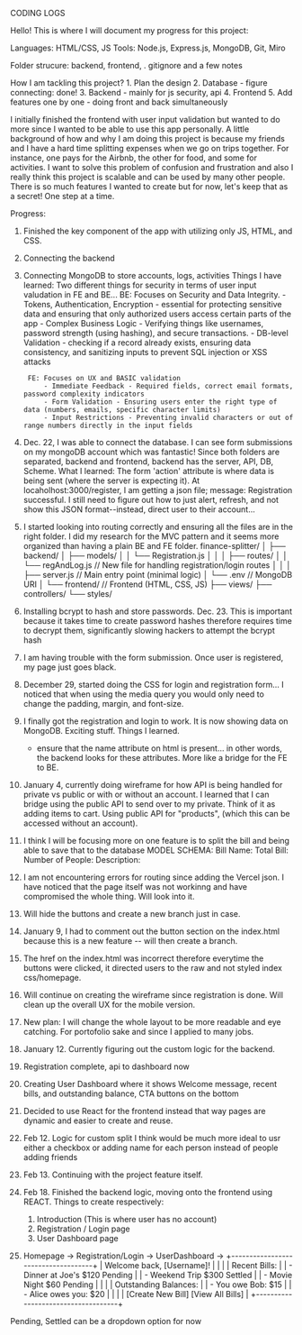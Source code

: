 CODING LOGS

Hello! This is where I will document my progress for this project:

Languages: HTML/CSS, JS
Tools: Node.js, Express.js, MongoDB, Git, Miro

Folder strucure: backend, frontend, . gitignore and a few notes

How I am tackling this project?
    1. Plan the design
    2. Database - figure connecting: done!
    3. Backend - mainly for js security, api
    4. Frontend
    5. Add features one by one - doing front and back simultaneously

I initially finished the frontend with user input validation but wanted to do more since I wanted to be able to use this app personally. A little background
of how and why I am doing this project is because my friends and I have a hard time splitting expenses when we go on trips together. For instance, one pays for the 
Airbnb, the other for food, and some for activities. I want to solve this problem of confusion and frustration and also I really think this project is scalable and can be used by many other people. There is so much features I wanted to create but for now, let's keep that as a secret! One step at a time.

Progress:
1. Finished the key component of the app with utilizing only JS, HTML, and CSS.
2. Connecting the backend
3. Connecting MongoDB to store accounts, logs, activities
    Things I have learned: Two different things for security in terms of user input valudation in FE and BE...
        BE: Focuses on Security and Data Integrity.
            - Tokens, Authentication, Encryption - essential for protecting sensitive data and ensuring that only authorized users access certain parts of the app
            - Complex Business Logic - Verifying things like usernames, password strength (using hashing), and secure transactions.
            - DB-level Validation - checking if a record already exists, ensuring data consistency, and sanitizing inputs to prevent SQL injection or XSS attacks

        FE: Focuses on UX and BASIC validation
            - Immediate Feedback - Required fields, correct email formats, password complexity indicators
            - Form Validation - Ensuring users enter the right type of data (numbers, emails, specific character limits)
            - Input Restrictions - Preventing invalid characters or out of range numbers directly in the input fields
4. Dec. 22, I was able to connect the database. I can see form submissions on my mongoDB account which was fantastic! Since both folders are separated, backend and frontend, backend has the server, API, DB, Scheme.
    What I learned: The form 'action' attribute is where data is being sent (where the server is expecting it). At locaholhost:3000/register, I am getting a json file; message: Registration successful. I still need to figure out how to just alert, refresh, and not show this JSON format--instead, direct user to their account...

5. I started looking into routing correctly and ensuring all the files are in the right folder. I did my research for the MVC pattern and it seems more organized than having a plain BE and FE folder. 
    finance-splitter/
│
├── backend/
│   ├── models/
│   │   └── Registration.js
│   │
│   ├── routes/
│   │   └── regAndLog.js   // New file for handling registration/login routes
│   │
│   ├── server.js    // Main entry point (minimal logic)
│   └── .env         // MongoDB URI
│
└── frontend/        // Frontend (HTML, CSS, JS)
    ├── views/
    ├── controllers/
    └── styles/

6. Installing bcrypt to hash and store passwords. Dec. 23. This is important because it takes time to create password hashes therefore requires time to decrypt them, significantly slowing hackers to attempt the bcrypt hash

7. I am having trouble with the form submission. Once user is registered, my page just goes black. 

8. December 29, started doing the CSS for login and registration form... I noticed that when using the media query you would only need to change the padding, margin, and font-size.

9. I finally got the registration and login to work. It is now showing data on MongoDB. Exciting stuff. Things I learned.
    - ensure that the name attribute on html is present... in other words, the backend looks for these attributes. More like a bridge for the FE to BE.

10. January 4, currently doing wireframe for how API is being handled for private vs public or with or without an account. I learned that I can bridge using the public API to send over to my private. Think of it as adding items to cart. Using public API
    for "products", (which this can be accessed without an account).

11. I think I will be focusing more on one feature is to split the bill and being able to save that to the database
MODEL SCHEMA:
Bill Name:
Total Bill:
Number of People: 
Description:
 
12. I am not encountering errors for routing since adding the Vercel json. I have noticed that the page itself was not workinng and have compromised the whole thing. Will look into it.
 
13. Will hide the buttons and create a new branch just in case.

14. January 9, I had to comment out the button section on the index.html because this is a new feature -- will then create a branch.

15. The href on the index.html was incorrect therefore everytime the buttons were clicked, it directed users to the raw and not styled index css/homepage.

16. Will continue on creating the wireframe since registration is done. Will clean up the overall UX for the mobile version.

17. New plan: I will change the whole layout to be more readable and eye catching. For portofolio sake and since I applied to many jobs.

18. January 12. Currently figuring out the custom logic for the backend. 

19. Registration complete, api to dashboard now

20. Creating User Dashboard where it shows Welcome message, recent bills, and outstanding balance, CTA buttons on the bottom

21. Decided to use React for the frontend instead that way pages are dynamic and easier to create and reuse.

22. Feb 12. Logic for custom split I think would be much more ideal to usr either a checkbox or adding name for each person instead of people adding friends

23. Feb 13. Continuing with the project feature itself.

24. Feb 18. Finished the backend logic, moving onto the frontend using REACT. Things to create respectively:
    1. Introduction (This is where user has no account)
    2. Registration / Login page
    3. User Dashboard page

25. Homepage -> Registration/Login -> 
    UserDashboard -> 
+------------------------------------+
| Welcome back, [Username]!          |
|                                    |
| Recent Bills:                      |
| - Dinner at Joe's  $120  Pending   |
| - Weekend Trip     $300  Settled   |
| - Movie Night      $60   Pending   |
|                                    |
| Outstanding Balances:              |
| - You owe Bob: $15                 |
| - Alice owes you: $20              |
|                                    |
| [Create New Bill] [View All Bills] |
+------------------------------------+

Pending, Settled can be a dropdown option for now
